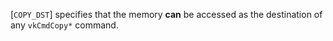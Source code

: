 [`COPY_DST`] specifies that the memory  **can** 
be accessed as the destination of any `vkCmdCopy*` command.